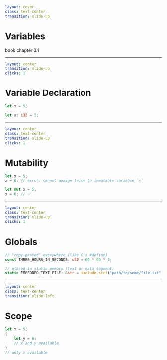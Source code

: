 ```yaml
layout: cover
class: text-center
transition: slide-up
```

# Variables

book chapter 3.1

<Nr />

---

```yaml
layout: center
transition: slide-up
clicks: 1
```

# Variable Declaration

```rust {1|3}
let x = 5;

let x: i32 = 5;
```

<div
    style="background-color: red"
    class="h-0.8 rounded absolute top-84 left-106.5 w-12"
    v-click="[1,2]"
></div>

<Nr />

---

```yaml
layout: center
class: text-center
transition: slide-up
clicks: 1
```

# Mutability

```rust {1-2|4-5} {at:0}
let x = 5;
x = 6; // error: cannot assign twice to immutable variable `x`

let mut x = 5;
x = 6; // ✅
```

<div
    style="background-color: red"
    class="h-0.8 rounded absolute top-84 left-60 w-8"
    v-click="1"
></div>

<Nr />

---

```yaml
layout: center
class: text-center
transition: slide-up
clicks: 1
```

# Globals

```rust {1-2|4-5}
// "copy-pasted" everywhere (like C's #define)
const THREE_HOURS_IN_SECONDS: u32 = 60 * 60 * 3;

// placed in static memory (text or data segment)
static EMBEDDED_TEXT_FILE: &str = include_str!("path/to/some/file.txt");
```

<div
    style="background-color: red"
    class="h-0.8 rounded absolute top-72 left-38 w-13"
    v-click="[0,1]"
></div>

<div
    style="background-color: red"
    class="h-0.8 rounded absolute top-90 left-38 w-15"
    v-click="[1,2]"
></div>

<Nr />

---

```yaml
layout: center
class: text-center
transition: slide-left
```

# Scope

```rust
let x = 5;
{
    let y = 6;
    // x and y available
}
// only x available
```

<Nr />
